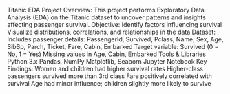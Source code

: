 Titanic EDA Project
Overview:
This project performs Exploratory Data Analysis (EDA) on the Titanic dataset to uncover patterns and insights affecting passenger survival.
Objective:
Identify factors influencing survival
Visualize distributions, correlations, and relationships in the data
Dataset:
Includes passenger details: PassengerId, Survived, Pclass, Name, Sex, Age, SibSp, Parch, Ticket, Fare, Cabin, Embarked
Target variable: Survived (0 = No, 1 = Yes)
Missing values in Age, Cabin, Embarked
Tools & Libraries
Python 3.x
Pandas, NumPy
Matplotlib, Seaborn
Jupyter Notebook
Key Findings:
Women and children had higher survival rates
Higher-class passengers survived more than 3rd class
Fare positively correlated with survival
Age had minor influence; children slightly more likely to survive
